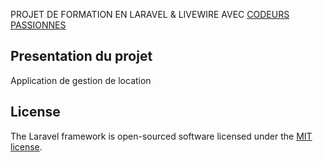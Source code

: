 PROJET DE FORMATION EN LARAVEL & LIVEWIRE AVEC <a href="https://www.bing.com/ck/a?!&&p=a6658ba2ff115a56JmltdHM9MTY3NzM2OTYwMCZpZ3VpZD0zOTczZmVjMC1jMjNkLTY1NDAtMWIxYS1lYzU2YzNkNjY0NmUmaW5zaWQ9NTE2Ng&ptn=3&hsh=3&fclid=3973fec0-c23d-6540-1b1a-ec56c3d6646e&psq=coderurs+passionne&u=a1aHR0cHM6Ly93d3cueW91dHViZS5jb20vYy9DT0RFVVJTUEFTU0lPTk4lQzMlODlT&ntb=1">CODEURS PASSIONNES </a>

## Presentation du projet
Application de gestion de location


## License

The Laravel framework is open-sourced software licensed under the [MIT license](https://opensource.org/licenses/MIT).
